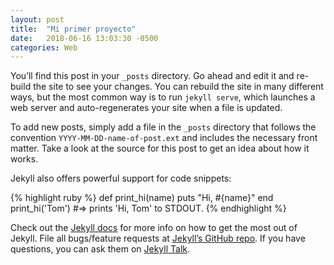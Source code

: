 ```yaml
---
layout: post
title:  "Mi primer proyecto"
date:   2018-06-16 13:03:30 -0500
categories: Web
---
```

You’ll find this post in your `_posts` directory.
Go ahead and edit it and re-build the site to see your changes.
You can rebuild the site in many different ways, 
but the most common way is to run `jekyll serve`, 
which launches a web server and auto-regenerates your site when a file is updated.

To add new posts, simply add a file in the `_posts` 
directory that follows the convention `YYYY-MM-DD-name-of-post.ext` 
and includes the necessary front matter.
Take a look at the source for this post to get an idea about how it works.

Jekyll also offers powerful support for code snippets:

{% highlight ruby %}
def print_hi(name)
puts "Hi, #{name}"
end
print_hi('Tom')
#=> prints 'Hi, Tom' to STDOUT.
{% endhighlight %}

Check out the [Jekyll docs][jekyll-docs] for more info on how to get the most out of Jekyll. File all bugs/feature requests at [Jekyll’s GitHub repo][jekyll-gh]. If you have questions, you can ask them on [Jekyll Talk][jekyll-talk].

[jekyll-docs]: https://jekyllrb.com/docs/home
[jekyll-gh]:   https://github.com/jekyll/jekyll
[jekyll-talk]: https://talk.jekyllrb.com/
